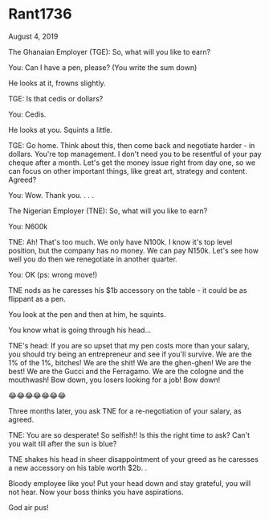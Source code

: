 # Rant1736


August 4, 2019

The Ghanaian Employer (TGE): So, what will you like to earn?

You: Can I have a pen, please? (You write the sum down)

He looks at it, frowns slightly.

TGE: Is that cedis or dollars?

You: Cedis.

He looks at you. Squints a little.

TGE: Go home. Think about this, then come back and negotiate harder - in dollars. You're top management. I don't need you to be resentful of your pay cheque after a month. Let's get the money issue right from day one, so we can focus on other important things, like great art, strategy and content. Agreed?

You: Wow. Thank you.
.
.
.

The Nigerian Employer (TNE): So, what will you like to earn?

You: N600k

TNE: Ah! That's too much. We only have N100k. I know it's top level position, but the company has no money. We can pay N150k. Let's see how well you do then we renegotiate in another quarter. 

You: OK (ps: wrong move!)

TNE nods as he caresses his $1b accessory on the table - it could be as flippant as a pen. 

You look at the pen and then at him, he squints.

You know what is going through his head...

TNE's head: If you are so upset that my pen costs more than your salary, you should try being an entrepreneur and see if you'll survive. We are the 1% of the 1%, bitches! We are the shit! We are the ghen-ghen! We are the best! We are the Gucci and the Ferragamo. We are the cologne and the mouthwash!
Bow down, you losers looking for a job! Bow down!

😂😂😂😂😂😂😂

Three months later, you ask TNE for a re-negotiation of your salary, as agreed. 

TNE: You are so desperate! So selfish!! Is this the right time to ask? Can't you wait till after the sun is blue?

TNE shakes his head in sheer disappointment of your greed as he caresses a new accessory on his table worth $2b.
.

Bloody employee like you! Put your head down and stay grateful, you will not hear. Now your boss thinks you have aspirations.

God air pus!